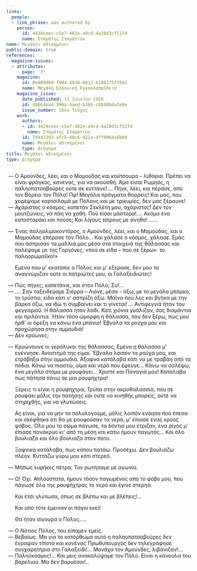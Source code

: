 ```yaml
---
links:
  people:
  - link_phrase: was authored by
    person:
      id: 4424ceec-c5e7-482e-a9cd-4a28d3cf51f4
      name: Σταμάτης Σταματίου
name: Μεγάλοι αδικημένοι
public-domain: true
references:
  magazine-issues:
  - attributes:
      page: '7'
    magazine:
      id: 0e609d69-f994-4930-8812-b188175f35d1
      name: Μεγάλη Ελληνική Εγκυκλοπαίδεια
    magazine_issue:
      date_published: 13 Ιουνίου 1926
      id: d8064ea4-390a-4aed-b365-c8b80bda7e0e
      issue_number: 16ον Τεύχος
    work:
      authors:
      - id: 4424ceec-c5e7-482e-a9cd-4a28d3cf51f4
        name: Σταμάτης Σταματίου
      id: 7d442393-afc5-40c6-922a-4ff0964a6b8d
      name: Μεγάλοι αδικημένοι
      type: Διήγημα
title: Μεγάλοι αδικημένοι
type: Διήγημα
---
```


<main class="content" itemprop="text">
<ol style="list-style-type: '&mdash; '">
  <li>
    Ο Αμούνδες, λέει, και ο Μαμούδας και κούτσουρα &ndash; λιθάρια. Πρέπει να είναι φράγκος, κανένας, για να ακουσθή.
    Άμα είσαι Ρωμηός, η παληοπατσαβούρες ούτε σε κυττάνε!.... Πήγε, λέει, και πέρασε, από τον Βόρειο τον Πόλο! Πφ!
    Μεγάλα πράγματα θαρρείς! Και μας, που χορέψαμε καρτσιλαμά με Πόλους και με τρικυμίες, δεν μας ξέρουνε!
  </li>
  <li>
    Αχάριστος ο κόσμος, καπετάν Σεκλέτη μου, αχάριστος! Δεν τον μουτζώνεις, να πάη να χαθή. Πού είσαι μάστορα!.... Ακόμα
    ένα κατοσταράκι και πούσε; Και λίγους τσίρους με άνηθο!.......
  </li>
  <li>
    <p>
      Ένας παληολιμοκοντόρος, ο Αμούνδες, λέει, και ο Μαμούδας, και ο Μαμούδας επέρασε τον Πόλο... Και χάλασε ο κόσμος,
      χάλασε. Εμάς που άσπρισαν τα μαλλιά μας μέσα στα στοιχειά της θάλασσας και παλέψαμε με της Γοργόνες, «πού σε είδα
      &ndash; πού σε ξέρω»· το παληορωμαίϊκο!»
    </p>
    <p>
      Εμένα που μ' εκατάπιε ο Πόλος και μ' εξέρασε, δεν μου το αναγνώριζαν ούτε οι πατριώτες μου, οι Γαλαξειδιώτες!
    </p>
  </li>
  <li>Πώς πήγες, καπετάνιε, και στον Πόλο; Συ!...</li>
  <li>
    .... Σαν ταξειδεύαμε Σιέρρα &ndash; Λιόνε, μέσα &ndash; όξω, με το μεγάλο μπάρκο, το τριΐστιο, είδα κάτι ν' ασπρίζη
    όξω. Μάϊνα που λες και βγήκα με την βάρκα όξω, να ιδώ τι συμβαίνει και τι γίνεται! ... Αντιφεγγιά ήταν του
    φεγγαριού. Η θάλασσα ήταν λάδι. Κάτι χιόνια γυάλιζαν, σας διαμάντια και πριλάντια. Ήταν τόσο ώμορφη η θάλασσα, που
    δεν ξέρω, πώς μου ήρθ' οι όρεξη να κάνω ένα μπάνιο! Έβγαλα τα ρούχα μου και προχώρησα στην αμμουδιά!
  </li>
  <li>Δεν κρύωνες;</li>
  <li>
    <p>
      Κρυώνουνε οι γερόλυκοι της θάλασσας; Εμένα η θάλασσα μ' εγέννησε. Ανάστημά της είμαι. Έβγαλα λοιπόν τα ρούχα μου,
      και ετράβηξα στην αμμουδιά. Άξαφνα κατάλαβα κάτι να με τραβάη από τα πόδια. Κάνω να πιαστώ, αίμα και νερό που
      έφευγε... Κάνω να σαλέψω, ένα μεγάλο στόμα με ρουφάγει... Χριστέ και Παναγιά μου! Κατάλαβα πως πάτησα πάνω σε μια
      ρουφήχτρα!
    </p>
    <p>
      Ξέρεις τι είναι η ρουφήχτρα; Τρύπα στην ακροθαλασσιά, που σε ρουφάει μόλις την πατήσης και ούτε να κινηθής
      μπορείς, ούτε να στηριχθής, για να γλυτώσεις.
    </p>
    <p>
      Ας είναι, για να μην τα πολυλογούμε, μόλις λοιπόν ενόησα πού έπεσα και σκέφθηκα ότι θα με ρουφούσαν τα νερά, μ'
      έπιασε ένας κρύος φόβος. Όλο μου το σώμα πάγωσε, τα δόντια μου έτριζαν, ένα ρίγος μ' έπιασε πανάκρυο κι' από τη
      μέση και κάτω ήμουν παγωτός... Και όλο βούλιαζα και όλο βούλιαζα στον πάτο.
    </p>
    <p>
      Ξαφνικά κατάλαβα, πως κάπου πατάω. Προσέχω. Δεν βουλιάζω πλέον. Κυττάζω γύρω μου κάτι στερεό.
    </p>
  </li>
  <li>Μήπως ευρήκες πέτρα; Τον ρωτήσαμε με αγωνία.</li>
  <li>
    <p>
      Ω! Όχι. Απλούστατα, ήμουν τόσον παγωμένος από το φόβο μου, που πάγωσε όλο της ρουφήχτρας το νερό και έγινε στερηά.
    </p>
    <p>Και έτσι γλύτωσα, όπως σε βλέπω και με βλέπεις!...</p>
    <p>Και από τότε έμειναν οι πάγοι εκεί!</p>
    <p>Θα ήταν σίγουρα ο Πόλος.....</p>
  </li>
  <li>Ο <i>Νότιος</i> Πόλος, του είπαμεν εμείς.</li>
  <li>
    Βεβαίως. Μα για το κατόρθωμα αυτό η παληοπατσαβούρες δεν έγραψαν τίποτα και κανένας Πρωθυπουργός δεν τηλεγράφησε
    συγχαρητήρια στο Γαλαξείδι!... Μονάχα τον Αμούνδες, λιβάνιζαν!...
  </li>
  <li>Παληόκοσμος!... Και μεις ανακαλύψαμε τον Πόλο. Είναι η κάνουλα του βαρελιού. Μα δεν βαρυέσαι!..</li>
</ol>
</main>

